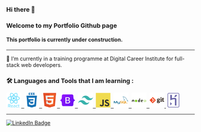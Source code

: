 

### Hi there 👋



### Welcome to my Portfolio Github page
#### This portfolio is currently under construction.

---


🔭 I’m currently in a training programme at Digital Career Institute for full-stack web developers.


### :hammer_and_wrench: Languages and Tools that I am learning :
<div>
   <a href="https://reactjs.org/">
       <img src="https://github.com/devicons/devicon/blob/master/icons/react/react-original-wordmark.svg" title="React" alt="React" width="40" height="40"/>&nbsp;
  </a> 
    <a href="https://www.w3.org/TR/CSS/#css">
  <img src="https://github.com/devicons/devicon/blob/master/icons/css3/css3-plain-wordmark.svg"  title="CSS3" alt="CSS" width="40" height="40"/>&nbsp;

  </a> 

  <a href="https://developer.mozilla.org/en-US/docs/Glossary/HTML5">
  <img src="https://github.com/devicons/devicon/blob/master/icons/html5/html5-original.svg" title="HTML5" alt="HTML" width="40" height="40"/>&nbsp;

  </a> 
   <a href="https://developer.mozilla.org/en-US/docs/Glossary/HTML5](https://getbootstrap.com/">
  <img src="https://github.com/devicons/devicon/blob/master/icons/bootstrap/bootstrap-original.svg" title="Boostrap" alt="bootstrap" width="40" height="40"/>&nbsp;

  </a> 
   <a href="https://tailwindcss.com/">
  <img src="https://github.com/devicons/devicon/blob/master/icons/tailwindcss/tailwindcss-plain.svg" title="tailwindCSS" alt="tailwindCSS" width="40" height="40"/>&nbsp;

  </a> 
     <a href="https://developer.mozilla.org/en-US/docs/Web/JavaScript">
  <img src="https://github.com/devicons/devicon/blob/master/icons/javascript/javascript-original.svg" title="JavaScript" alt="JavaScript" width="40" height="40"/>&nbsp;

  </a> 
    <a href="https://www.mysql.com/">
  <img src="https://github.com/devicons/devicon/blob/master/icons/mysql/mysql-original-wordmark.svg" title="MySQL"  alt="MySQL" width="40" height="40"/>&nbsp;

  </a> 
    <a href="https://nodejs.org/en/docs/">
  <img src="https://github.com/devicons/devicon/blob/master/icons/nodejs/nodejs-original-wordmark.svg" title="NodeJS" alt="NodeJS" width="40" height="40"/>&nbsp;

  </a> 
   <a href="https://github.com/">
  <img src="https://github.com/devicons/devicon/blob/master/icons/git/git-original-wordmark.svg" title="Git" **alt="Git" width="40" height="40"/>

  </a> 
   <a href="https://dashboard.heroku.com/">
    <img src="https://github.com/devicons/devicon/blob/master/icons/heroku/heroku-original.svg" title="Heroku" **alt="Heroku" width="40" height="40"/>

  </a> 
  
  
</div>

---
<div id="badges">
   <a href="https://www.linkedin.com/in/carlosbborruel/">
    <img src="https://img.shields.io/badge/LinkedIn-blue?style=for-the-badge&logo=linkedin&logoColor=white" alt="LinkedIn Badge"/>
  </a> 
  
  
</div>




<!--
**Charlibb/Charlibb** is a ✨ _special_ ✨ repository because its `README.md` (this file) appears on your GitHub profile.

Here are some ideas to get you started:

- 🔭 I’m currently working on ...
- 🌱 I’m currently learning ...
- 👯 I’m looking to collaborate on ...
- 🤔 I’m looking for help with ...
- 💬 Ask me about ...
- 📫 How to reach me: ...
- 😄 Pronouns: ...
- ⚡ Fun fact: ...
-->
